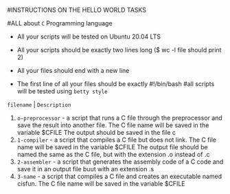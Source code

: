 
#INSTRUCTIONS ON THE HELLO WORLD TASKS

#ALL about `C` Programming language

+ All your scripts will be tested on Ubuntu 20.04 LTS

+ All your scripts should be exactly two lines long ($ wc -l file should print 2)

+ All your files should end with a new line

+ The first line of all your files should be exactly #!/bin/bash
#all scripts will be tested using `betty style` 

`filename`            |       `Description`
1. `o-preprocessor` - a script that runs a C file through the preprocessor and save the result into another file.
The C file name will be saved in the variable $CFILE
The output should be saved in the file c
2. `1-compiler` - a script that compiles a C file but does not link.
The C file name will be saved in the variable $CFILE
The output file should be named the same as the C file, but with the extension .o instead of .c
3. `2-assembler` -  a script that generates the assembly code of a C code and save it in an output file buut with an extension .s
4. `3-name`  - a script that compiles a C file and creates an executable named cisfun.
The C file name will be saved in the variable $CFILE
